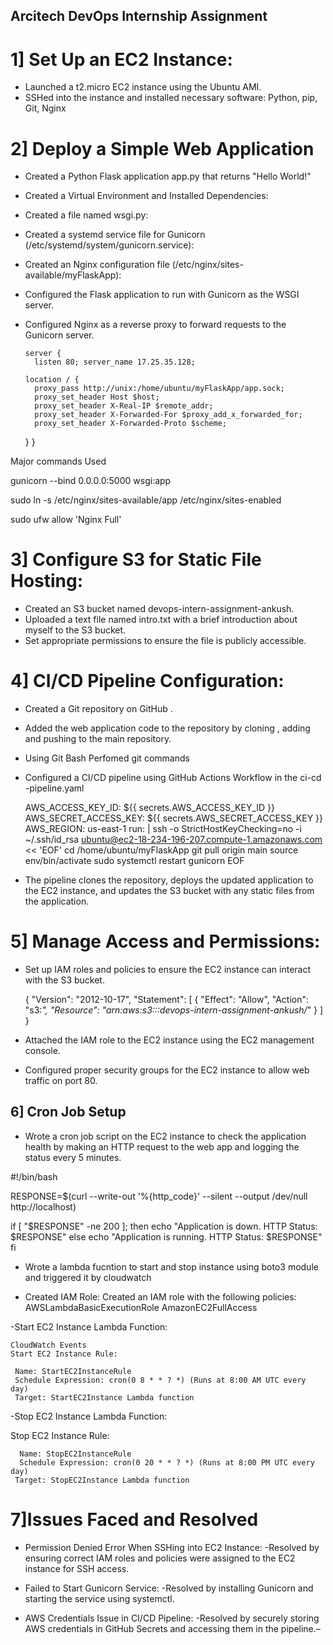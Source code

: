 Arcitech DevOps Internship Assignment 
----------------------------------------------------------------------------------------------------------------------------------------------

1] Set Up an EC2 Instance:
=

- Launched a t2.micro EC2 instance using the Ubuntu AMI.
- SSHed into the instance and installed necessary software: Python, pip, Git, Nginx

2] Deploy a Simple Web Application
=

- Created a Python Flask application app.py that returns "Hello World!"
- Created a Virtual Environment and Installed Dependencies:
- Created a file named wsgi.py:
- Created a systemd service file for Gunicorn (/etc/systemd/system/gunicorn.service):
- Created an Nginx configuration file (/etc/nginx/sites-available/myFlaskApp):
- Configured the Flask application to run with Gunicorn as the WSGI server.
- Configured Nginx as a reverse proxy to forward requests to the Gunicorn server.

      server {
        listen 80; server_name 17.25.35.128;

      location / {
        proxy_pass http://unix:/home/ubuntu/myFlaskApp/app.sock;
        proxy_set_header Host $host;
        proxy_set_header X-Real-IP $remote_addr;
        proxy_set_header X-Forwarded-For $proxy_add_x_forwarded_for;
        proxy_set_header X-Forwarded-Proto $scheme;
    }
}


Major commands Used 

gunicorn --bind 0.0.0.0:5000 wsgi:app

sudo ln -s /etc/nginx/sites-available/app /etc/nginx/sites-enabled

sudo ufw allow 'Nginx Full'

3] Configure S3 for Static File Hosting:
=

- Created an S3 bucket named devops-intern-assignment-ankush.
- Uploaded a text file  named  intro.txt with a brief introduction about myself to the S3 bucket.
- Set appropriate permissions to ensure the file is publicly accessible.

  
4] CI/CD Pipeline Configuration:
=

- Created a Git repository on GitHub .
- Added the web application code to the repository by cloning , adding and pushing to the main repository.
- Using Git Bash Perfomed git commands
- Configured a CI/CD pipeline using GitHub Actions Workflow in the ci-cd -pipeline.yaml

   
   AWS_ACCESS_KEY_ID: ${{ secrets.AWS_ACCESS_KEY_ID }}
        AWS_SECRET_ACCESS_KEY: ${{ secrets.AWS_SECRET_ACCESS_KEY }}
        AWS_REGION: us-east-1
      run: |
        ssh -o StrictHostKeyChecking=no -i ~/.ssh/id_rsa ubuntu@ec2-18-234-196-207.compute-1.amazonaws.com << 'EOF'
          cd /home/ubuntu/myFlaskApp
          git pull origin main
          source env/bin/activate
          sudo systemctl restart gunicorn
        EOF


  
- The pipeline clones the repository, deploys the updated application to the EC2 instance, and updates the S3 bucket 
  with any static files from the application.


5] Manage Access and Permissions:
=

- Set up IAM roles and policies to ensure the EC2 instance can interact with the S3 bucket.

  {
  "Version": "2012-10-17",
  "Statement": [
    {
      "Effect": "Allow",
      "Action": "s3:*",
      "Resource": "arn:aws:s3:::devops-intern-assignment-ankush/*"
    }
  ]
}


-  Attached the IAM role to the EC2 instance using the EC2 management console.


- Configured proper security groups for the EC2 instance to allow web traffic on port 80.


6] Cron Job Setup
-

- Wrote a cron job script on the EC2 instance to check the application health by making an HTTP request to the web app and logging the status every 5 minutes.


#!/bin/bash

RESPONSE=$(curl --write-out '%{http_code}' --silent --output /dev/null http://localhost)

if [ "$RESPONSE" -ne 200 ]; then
  echo "Application is down. HTTP Status: $RESPONSE"
else
  echo "Application is running. HTTP Status: $RESPONSE"
fi




- Wrote a lambda fucntion to start and stop instance using boto3 module and triggered it by cloudwatch

- Created IAM Role:
  Created an IAM role with the following policies:
  AWSLambdaBasicExecutionRole
  AmazonEC2FullAccess

-Start EC2 Instance Lambda Function:
 
    CloudWatch Events
    Start EC2 Instance Rule:

     Name: StartEC2InstanceRule
     Schedule Expression: cron(0 8 * * ? *) (Runs at 8:00 AM UTC every day)
     Target: StartEC2Instance Lambda function

 -Stop EC2 Instance Lambda Function:

   Stop EC2 Instance Rule:

      Name: StopEC2InstanceRule
      Schedule Expression: cron(0 20 * * ? *) (Runs at 8:00 PM UTC every day)
     Target: StopEC2Instance Lambda function


7]Issues Faced and Resolved
=

- Permission Denied Error When SSHing into EC2 Instance:
-Resolved by ensuring correct IAM roles and policies were assigned to the EC2 instance for SSH access.


- Failed to Start Gunicorn Service:
-Resolved by installing Gunicorn and starting the service using systemctl.


- AWS Credentials Issue in CI/CD Pipeline:
-Resolved by securely storing AWS credentials in GitHub Secrets and accessing them in the pipeline.–

